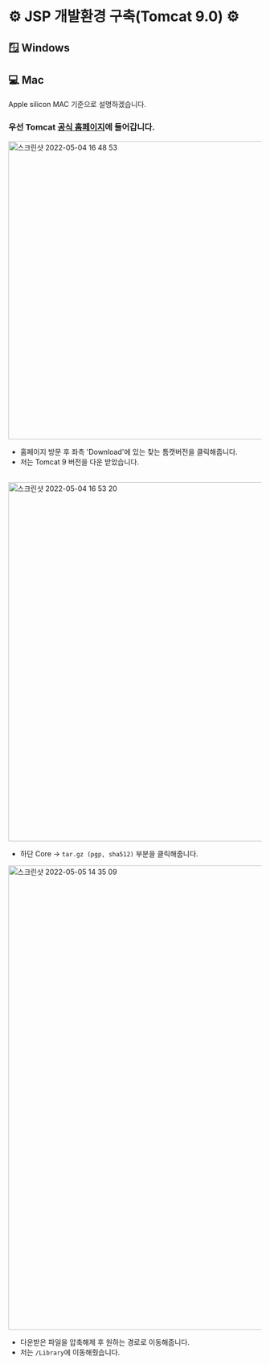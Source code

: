 # ⚙️ JSP 개발환경 구축(Tomcat 9.0) ⚙️
## 🪟 Windows
## 💻 Mac
Apple silicon MAC 기준으로 설명하겠습니다.

### 우선 Tomcat [공식 홈페이지](https://tomcat.apache.org/)에 들어갑니다.

<img width="593" alt="스크린샷 2022-05-04 16 48 53" src="https://user-images.githubusercontent.com/88151484/166641707-7e5af796-0fff-4ff0-98a7-4e2b80b02ae3.png">

- 홈페이지 방문 후 좌측 'Download'에 있는 찾는 톰캣버전을 클릭해줍니다.
- 저는 Tomcat 9 버전을 다운 받았습니다.
<br>

<img width="714" alt="스크린샷 2022-05-04 16 53 20" src="https://user-images.githubusercontent.com/88151484/166642115-8e365387-c51a-474a-b48f-578df54f27be.png">

- 하단 Core -> ```tar.gz (pgp, sha512)``` 부분을 클릭해줍니다.

<img width="923" alt="스크린샷 2022-05-05 14 35 09" src="https://user-images.githubusercontent.com/88151484/166868359-5d60cf9e-7824-4ccc-8757-489c4fbea497.png">

- 다운받은 파일을 압축해제 후 원하는 경로로 이동해줍니다.
- 저는 ```/Library```에 이동해줬습니다.
